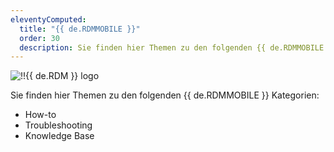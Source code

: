 ```yaml
---
eleventyComputed:
  title: "{{ de.RDMMOBILE }}"
  order: 30
  description: Sie finden hier Themen zu den folgenden {{ de.RDMMOBILE }} Kategorien:':' How-to, Troubleshooting und Knowledge Base Themen.
---
```

![!!{{ de.RDM }} logo](https://cdnweb.devolutions.net/images/projects/remote-desktop-manager/logos/remote-desktop-manager-color-shadow.svg)

Sie finden hier Themen zu den folgenden {{ de.RDMMOBILE }} Kategorien:

* How-to
* Troubleshooting
* Knowledge Base
